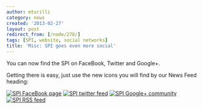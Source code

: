 ```yaml
---
author: mturilli
category: news
created: '2013-02-27'
layout: post
redirect_from: [/node/278/]
tags: [SPI, website, social networks]
title: 'Misc: SPI goes even more social'
---
```

You can now find the SPI on FaceBook, Twitter and Google+.

Getting there is easy, just use the new icons you will find by our News Feed
heading:

[![SPI FaceBook
page](/sites/default/files/icons/facebook-32.png)](https://www.facebook.com/SocietyForThePhilosophyOfInformation)
[![SPI twitter
feed](/sites/default/files/icons/twitter-32.png)](https://twitter.com/Socphilinfo)
[![SPI Google+
community](/sites/default/files/icons/google-32.png)](https://plus.google.com/communities/104947988765378429502)
[![SPI RSS
feed](/sites/default/files/icons/rss-32.png)](http://socphilinfo.org/rss.xml)

